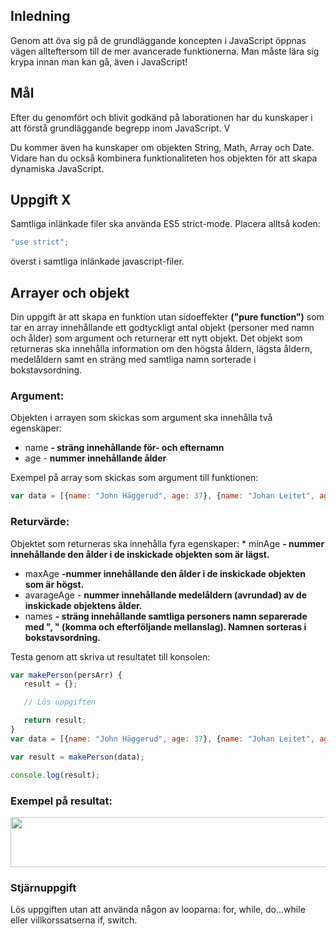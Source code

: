 ## Inledning
Genom att öva sig på de grundläggande koncepten i JavaScript öppnas vägen allteftersom till de mer avancerade funktionerna. Man måste lära sig krypa innan man kan gå, även i JavaScript!

## Mål
Efter du genomfört och blivit godkänd på laborationen har du kunskaper i att förstå grundläggande begrepp inom JavaScript. V


Du kommer även ha kunskaper om objekten String, Math, Array och Date. Vidare han du också kombinera funktionaliteten hos objekten för att skapa dynamiska JavaScript.



## Uppgift X
Samtliga inlänkade filer ska använda ES5 strict-mode. Placera alltså koden:

```js
"use strict";
```

överst i samtliga inlänkade javascript-filer.
## Arrayer och objekt
Din uppgift är att skapa en funktion utan sidoeffekter **("pure function")** som tar en array innehållande ett godtyckligt antal objekt (personer med namn och ålder) som argument och returnerar ett nytt objekt. Det objekt som returneras ska innehålla information om den högsta åldern, lägsta åldern, medelåldern samt en sträng med samtliga namn sorterade i bokstavsordning.
### Argument:
Objekten i arrayen som skickas som argument ska innehålla två egenskaper:

* name **- sträng innehållande för- och efternamn**
* age - **nummer innehållande ålder**

Exempel på array som skickas som argument till funktionen:

```js
var data = [{name: "John Häggerud", age: 37}, {name: "Johan Leitet", age: 36}, {name: "Mats Loock", age: 46}];
```


### Returvärde:
Objektet som returneras ska innehålla fyra egenskaper:	* minAge **- nummer innehållande den ålder i de inskickade objekten som är lägst.**
* maxAge **-nummer innehållande den ålder i de inskickade objekten som är högst.**
* avarageAge - **nummer innehållande medelåldern (avrundad) av de inskickade objektens ålder.**
* names  **- sträng innehållande samtliga personers namn separerade med ", " (komma och efterföljande mellanslag). Namnen sorteras i bokstavsordning.**

Testa genom att skriva ut resultatet till konsolen:

```js
var makePerson(persArr) {
   result = {};

   // Lös uppgiften

   return result;
}
var data = [{name: "John Häggerud", age: 37}, {name: "Johan Leitet", age: 36}, {name: "Mats Loock", age: 46}];

var result = makePerson(data);

console.log(result);
```

### Exempel på resultat:
<img class="size-full wp-image-541 aligncenter" src="http://coursepress.lnu.se/kurs/webbteknik-i/files/2012/11/2012-11-29-09-16-41.png" alt="" width="727" height="80" />

### Stjärnuppgift
Lös uppgiften utan att använda någon av looparna: for, while, do...while eller villkorssatserna if, switch.
